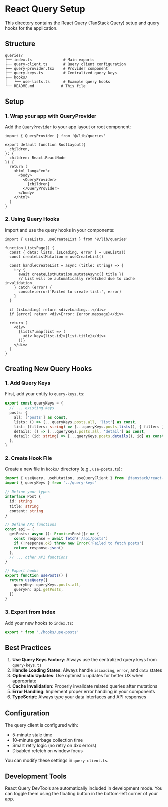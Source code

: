 # React Query Setup

This directory contains the React Query (TanStack Query) setup and query hooks for the application.

## Structure

```
queries/
├── index.ts              # Main exports
├── query-client.ts       # Query client configuration
├── query-provider.tsx    # Provider component
├── query-keys.ts         # Centralized query keys
├── hooks/
│   └── use-lists.ts      # Example query hooks
└── README.md            # This file
```

## Setup

### 1. Wrap your app with QueryProvider

Add the `QueryProvider` to your app layout or root component:

```tsx
import { QueryProvider } from '@/lib/queries'

export default function RootLayout({
  children,
}: {
  children: React.ReactNode
}) {
  return (
    <html lang="en">
      <body>
        <QueryProvider>
          {children}
        </QueryProvider>
      </body>
    </html>
  )
}
```

### 2. Using Query Hooks

Import and use the query hooks in your components:

```tsx
import { useLists, useCreateList } from '@/lib/queries'

function ListsPage() {
  const { data: lists, isLoading, error } = useLists()
  const createListMutation = useCreateList()

  const handleCreateList = async (title: string) => {
    try {
      await createListMutation.mutateAsync({ title })
      // List will be automatically refetched due to cache invalidation
    } catch (error) {
      console.error('Failed to create list:', error)
    }
  }

  if (isLoading) return <div>Loading...</div>
  if (error) return <div>Error: {error.message}</div>

  return (
    <div>
      {lists?.map(list => (
        <div key={list.id}>{list.title}</div>
      ))}
    </div>
  )
}
```

## Creating New Query Hooks

### 1. Add Query Keys

First, add your entity to `query-keys.ts`:

```ts
export const queryKeys = {
  // ... existing keys
  posts: {
    all: ['posts'] as const,
    lists: () => [...queryKeys.posts.all, 'list'] as const,
    list: (filters: string) => [...queryKeys.posts.lists(), { filters }] as const,
    details: () => [...queryKeys.posts.all, 'detail'] as const,
    detail: (id: string) => [...queryKeys.posts.details(), id] as const,
  },
}
```

### 2. Create Hook File

Create a new file in `hooks/` directory (e.g., `use-posts.ts`):

```ts
import { useQuery, useMutation, useQueryClient } from '@tanstack/react-query'
import { queryKeys } from '../query-keys'

// Define your types
interface Post {
  id: string
  title: string
  content: string
}

// Define API functions
const api = {
  getPosts: async (): Promise<Post[]> => {
    const response = await fetch('/api/posts')
    if (!response.ok) throw new Error('Failed to fetch posts')
    return response.json()
  },
  // ... other API functions
}

// Export hooks
export function usePosts() {
  return useQuery({
    queryKey: queryKeys.posts.all,
    queryFn: api.getPosts,
  })
}
```

### 3. Export from Index

Add your new hooks to `index.ts`:

```ts
export * from './hooks/use-posts'
```

## Best Practices

1. **Use Query Keys Factory**: Always use the centralized query keys from `query-keys.ts`
2. **Handle Loading States**: Always handle `isLoading`, `error`, and `data` states
3. **Optimistic Updates**: Use optimistic updates for better UX when appropriate
4. **Cache Invalidation**: Properly invalidate related queries after mutations
5. **Error Handling**: Implement proper error handling in your components
6. **TypeScript**: Always type your data interfaces and API responses

## Configuration

The query client is configured with:
- 5-minute stale time
- 10-minute garbage collection time
- Smart retry logic (no retry on 4xx errors)
- Disabled refetch on window focus

You can modify these settings in `query-client.ts`.

## Development Tools

React Query DevTools are automatically included in development mode. You can toggle them using the floating button in the bottom-left corner of your app. 